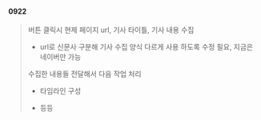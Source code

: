 #### 0922
> 버튼 클릭시 현제 페이지 url, 기사 타이틀, 기사 내용 수집
> - url로 신문사 구분해 기사 수집 양식 다르게 사용 하도록 수정 필요, 지금은 네이버만 가능
> 
> 수집한 내용들 전달해서 다음 작업 처리
> - 타임라인 구성
> 
> - 등등
